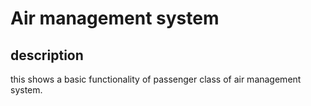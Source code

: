 # Air management system
## description
this shows a basic functionality of passenger class of air management system.

